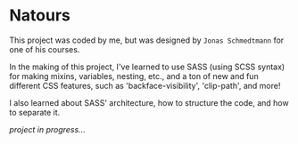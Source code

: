 # Natours

This project was coded by me, but was designed by `Jonas Schmedtmann` for one of his courses.

In the making of this project, I've learned to use SASS (using SCSS syntax) for making mixins, variables, nesting, etc., and a ton of new and fun different CSS features, such as 'backface-visibility', 'clip-path', and more!

I also learned about SASS' architecture, how to structure the code, and how to separate it.

_project in progress..._
